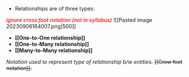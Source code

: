 - Relationships are of three types: 

<span style="color:#ff0000; font-style: italic; font-weight: 500">ignore cross foot notation (not in syllabus)</span>
![[Pasted image 20230906164007.png|500]] 

- **[[One-to-One relationship]]**
- **[[One-to-Many relationship]]**
- **[[Many-to-Many relationship]]**

 *Notation used to represent type of relationship  b/w entities.*
 ~~[[Crow foot notation]].~~